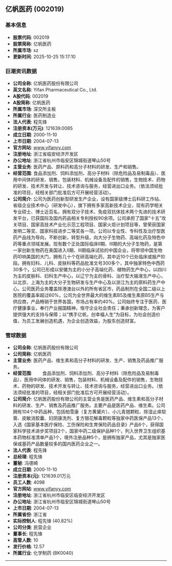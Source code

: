 ## 亿帆医药 (002019)

### 基本信息

- **股票代码**: 002019
- **股票简称**: 亿帆医药
- **所属市场**: sz
- **更新时间**: 2025-10-25 15:17:10

### 巨潮资讯数据

- **公司全称**: 亿帆医药股份有限公司
- **英文名称**: Yifan Pharmaceutical Co., Ltd.
- **A股代码**: 002019
- **A股简称**: 亿帆医药
- **所属市场**: 深交所主板
- **所属行业**: 医药制造业
- **法人代表**: 程先锋
- **注册资本(万元)**: 121639.0085
- **成立日期**: 2000-11-10
- **上市日期**: 2004-07-13
- **官方网站**: www.yifanyy.com
- **注册地址**: 浙江省临安经济开发区
- **办公地址**: 浙江省杭州市临安区锦城街道琴山50号
- **主营业务**: 医药产品、原料药和高分子材料的研发、生产和销售。
- **经营范围**: 食品添加剂、饲料添加剂、高分子材料（除危险品及易制毒品）、医用中间体的研发、销售，包装材料、机械设备及配件的销售，生物技术、药物的研发、技术开发与转让、技术咨询与服务，经营进出口业务。（依法须经批准的项目，经相关部门批准后方可开展经营活动）。
- **公司简介**: 公司为医药创新型研发生产企业，设有国家级博士后科研工作站、省级企业技术中心（研发中心），旗下拥有多家高新技术企业，现有药学相关专业硕士、博士近百名，拥有双分子技术、免疫双抗体技术两个先进的技术研发平台，已获国际及国内药品相关专利授权90余项。公司承担了国家“十五”攻关项目、国家高技术产业化示范工程项目、国家火炬计划项目等，曾荣获国家发明二等奖、国家科技进步二等奖各一项。公司以专业性、专科性及治疗型医药产品线为导向，不断创新，转型升级，向大分子生物药、高端化药及特色中药等重点领域发展。现有数个正处国际临床II期、III期的大分子生物药，是第一家创新生物药在美国进入II期、III期临床试验的中国企业，将带领中国生物药叩响美国的大门，拥有几十个在研高端化药，其中近10个已处临床或报产阶段。拥有妇科、儿科、皮肤科等药品批准文号300多个，其中独家特色中西药30多个。公司已形成以安徽为主的小分子高端化药、植物药生产中心，以四川为主的皮肤科、妇科生产中心，以辽宁为主的骨科、治疗型大输液生产中心，以北京、上海为主的大分子生物研发与生产中心及以浙江为主的原料药生产中心。公司医药业务覆盖除港澳台以外的所有省区市，药品制剂在全国二级以上医院的覆盖率超过60%，公司为全世界最大的维生素B5及维生素原B5生产与供应商，产品畅销于世界各国，市场占有率约40%。公司始终专注于医药、医疗健康事业，奉行产业报国精神，恪守企业社会责任；秉承创新理念，为客户提供强大的支持与保障；以“携手亿帆，创幸福人生”为目标，为社会创造价值，为员工发展创造机遇，为企业创造效益，为股东创造财富。

### 雪球数据

- **公司全称**: 亿帆医药股份有限公司
- **公司简称**: 亿帆医药
- **主营业务**: 医药产品、维生素和高分子材料的研发、生产、销售及药品推广服务。
- **经营范围**: 　　食品添加剂、饲料添加剂、高分子材料（除危险品及易制毒品）、医用中间体的研发、销售，包装材料、机械设备及配件的销售，生物技术、药物的研发、技术开发与转让、技术咨询与服务，经营进出口业务。（依法须经批准的项目，经相关部门批准后方可开展经营活动）。
- **公司简介**: 亿帆医药股份有限公司的主营业务是医药产品、维生素和高分子材料的研发、生产、销售及药品推广服务。主要产品是医药产品、维生素。公司拥有104个中药品种，包括柏雪康（复方黄黛片）、小儿青翘颗粒、除湿止痒软膏、皮敏消胶囊、妇阴康洗剂、复方银花解毒颗粒等独家中药医保产品13个，入选《国家基本医疗保险、工伤保险和生育保险药品目录》产品6个，获得国家科学技术进步奖项目2个，国家中药二级保护品种1个，列入世界卫生组织基本药物标准清单产品1个，境外注册品种5个，是拥有独家产品，尤其是独家医保或基药产品数量较多的国内医药企业之一。
- **法人代表**: 程先锋
- **总经理**: 程先锋
- **董秘**: 冯德崎
- **成立日期**: 2000-11-10
- **注册资本(元)**: 121639.01万元
- **员工人数**: 4098
- **官方网站**: www.yifanyy.com
- **注册地址**: 浙江省杭州市临安区临安经济开发区
- **办公地址**: 浙江省杭州市临安区锦城街道琴山50号
- **上市日期**: 2004-07-13
- **所属省份**: 浙江省
- **实际控制人**: 程先锋 (40.82%)
- **公司分类**: 民营企业
- **董事长**: 程先锋
- **高管人数**: 10
- **发行价格**: 12.57
- **所属行业**: 化学制药 (BK0040)

---